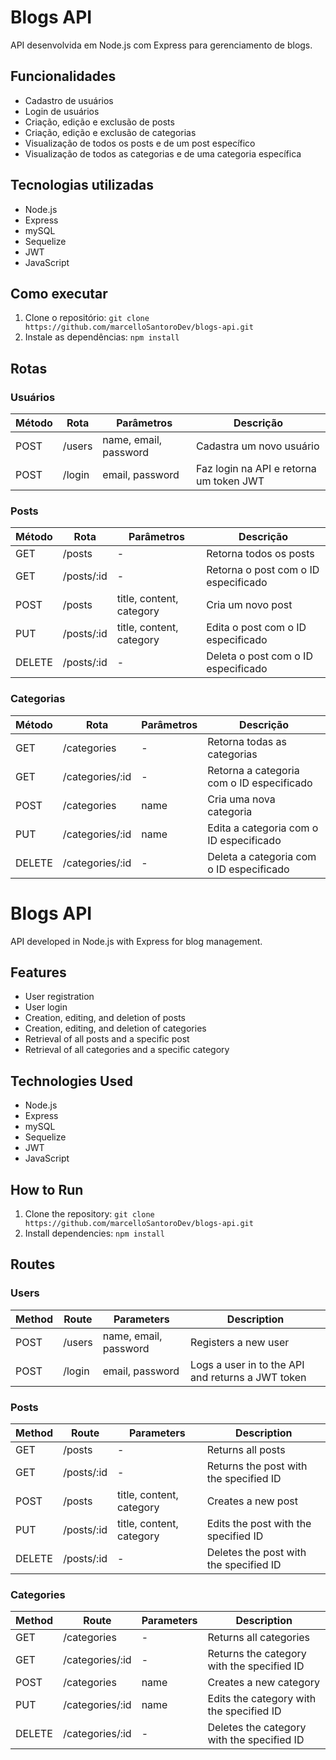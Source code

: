 # Blogs API

API desenvolvida em Node.js com Express para gerenciamento de blogs.

## Funcionalidades

- Cadastro de usuários
- Login de usuários
- Criação, edição e exclusão de posts
- Criação, edição e exclusão de categorias
- Visualização de todos os posts e de um post específico
- Visualização de todos as categorias e de uma categoria específica

## Tecnologias utilizadas

- Node.js
- Express
- mySQL
- Sequelize
- JWT
- JavaScript

## Como executar

1. Clone o repositório: `git clone https://github.com/marcelloSantoroDev/blogs-api.git`
2. Instale as dependências: `npm install`

## Rotas

### Usuários

| Método | Rota | Parâmetros | Descrição |
|--------|------|------------|-----------|
| POST | /users | name, email, password | Cadastra um novo usuário |
| POST | /login | email, password | Faz login na API e retorna um token JWT |

### Posts

| Método | Rota | Parâmetros | Descrição |
|--------|------|------------|-----------|
| GET | /posts | - | Retorna todos os posts |
| GET | /posts/:id | - | Retorna o post com o ID especificado |
| POST | /posts | title, content, category | Cria um novo post |
| PUT | /posts/:id | title, content, category | Edita o post com o ID especificado |
| DELETE | /posts/:id | - | Deleta o post com o ID especificado |

### Categorias

| Método | Rota | Parâmetros | Descrição |
|--------|------|------------|-----------|
| GET | /categories | - | Retorna todas as categorias |
| GET | /categories/:id | - | Retorna a categoria com o ID especificado |
| POST | /categories | name | Cria uma nova categoria |
| PUT | /categories/:id | name | Edita a categoria com o ID especificado |
| DELETE | /categories/:id | - | Deleta a categoria com o ID especificado |

# Blogs API

API developed in Node.js with Express for blog management.

## Features

- User registration
- User login
- Creation, editing, and deletion of posts
- Creation, editing, and deletion of categories
- Retrieval of all posts and a specific post
- Retrieval of all categories and a specific category

## Technologies Used

- Node.js
- Express
- mySQL
- Sequelize
- JWT
- JavaScript

## How to Run

1. Clone the repository: `git clone https://github.com/marcelloSantoroDev/blogs-api.git`
2. Install dependencies: `npm install`

## Routes

### Users

| Method | Route | Parameters | Description |
|--------|-------|------------|-------------|
| POST   | /users | name, email, password | Registers a new user |
| POST   | /login | email, password | Logs a user in to the API and returns a JWT token |

### Posts

| Method | Route | Parameters | Description |
|--------|-------|------------|-------------|
| GET    | /posts | - | Returns all posts |
| GET    | /posts/:id | - | Returns the post with the specified ID |
| POST   | /posts | title, content, category | Creates a new post |
| PUT    | /posts/:id | title, content, category | Edits the post with the specified ID |
| DELETE | /posts/:id | - | Deletes the post with the specified ID |

### Categories

| Method | Route | Parameters | Description |
|--------|-------|------------|-------------|
| GET    | /categories | - | Returns all categories |
| GET    | /categories/:id | - | Returns the category with the specified ID |
| POST   | /categories | name | Creates a new category |
| PUT    | /categories/:id | name | Edits the category with the specified ID |
| DELETE | /categories/:id | - | Deletes the category with the specified ID |

